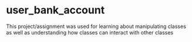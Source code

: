# user_bank_account
This project/assignment was used for learning about manipulating classes as well as understanding how classes can interact with other classes

